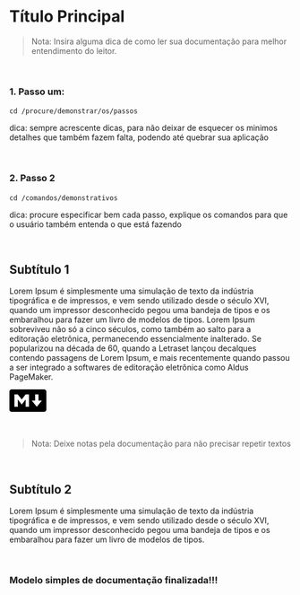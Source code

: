 # Título Principal

> Nota: Insira alguma dica de como ler sua documentação para melhor entendimento do leitor.


&nbsp;
### 1. Passo um:
~~~ shell
cd /procure/demonstrar/os/passos
~~~

dica: sempre acrescente dicas, para não deixar de esquecer os minimos detalhes que também
fazem falta, podendo até quebrar sua aplicação


&nbsp;
### 2. Passo 2
~~~ shell
cd /comandos/demonstrativos
~~~ 

dica: procure especificar bem cada passo, explique os comandos para que o usuário também
entenda o que está fazendo


&nbsp;
## Subtítulo 1

Lorem Ipsum é simplesmente uma simulação de texto da indústria tipográfica e de impressos, e vem sendo utilizado desde o século XVI, quando um impressor desconhecido pegou uma bandeja de tipos e os embaralhou para fazer um livro de modelos de tipos. Lorem Ipsum sobreviveu não só a cinco séculos, como também ao salto para a editoração eletrônica, permanecendo essencialmente inalterado. Se popularizou na década de 60, quando a Letraset lançou decalques contendo passagens de Lorem Ipsum, e mais recentemente quando passou a ser integrado a softwares de editoração eletrônica como Aldus PageMaker.

![Procure colocar imagens](img/markdown.png)


&nbsp;
> Nota: Deixe notas pela documentação para não precisar repetir textos


&nbsp;
## Subtítulo 2

Lorem Ipsum é simplesmente uma simulação de texto da indústria tipográfica e de impressos, e vem sendo utilizado desde o século XVI, quando um impressor desconhecido pegou uma bandeja de tipos e os embaralhou para fazer um livro de modelos de tipos.


&nbsp;
### Modelo simples de documentação finalizada!!!
